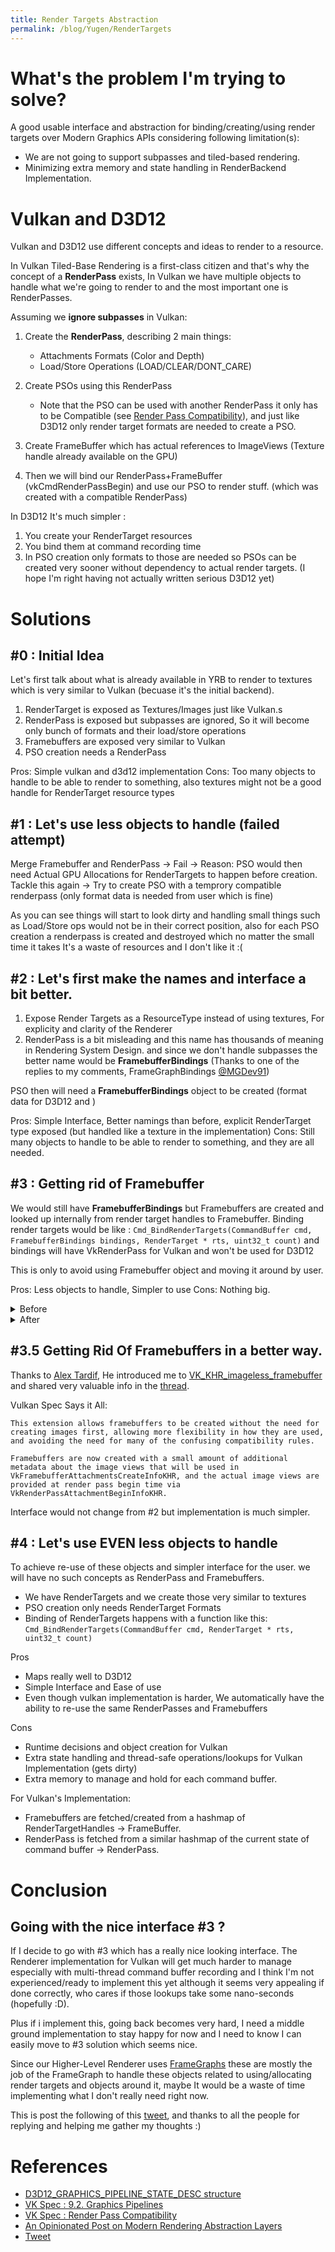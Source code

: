 ```yaml
---
title: Render Targets Abstraction
permalink: /blog/Yugen/RenderTargets
---
```



# What's the problem I'm trying to solve?

A good usable interface and abstraction for binding/creating/using render targets over Modern Graphics APIs considering following limitation(s):
- We are not going to support subpasses and tiled-based rendering.
- Minimizing extra memory and state handling in RenderBackend Implementation. 

# Vulkan and D3D12

Vulkan and D3D12 use different concepts and ideas to render to a resource.

In Vulkan Tiled-Base Rendering is a first-class citizen and that's why the concept of a **RenderPass** exists,
In Vulkan we have multiple objects to handle what we're going to render to and the most important one is RenderPasses.

Assuming we **ignore subpasses** in Vulkan: 

1. Create the **RenderPass**, describing 2 main things:
    - Attachments Formats (Color and Depth)
    - Load/Store Operations (LOAD/CLEAR/DONT_CARE)
2. Create PSOs using this RenderPass
    - Note that the PSO can be used with another RenderPass it only has to be Compatible (see [Render Pass Compatibility](https://www.khronos.org/registry/vulkan/specs/1.1-extensions/html/chap8.html#renderpass-compatibility)), and just like D3D12 only render target formats are needed to create a PSO.
3. Create FrameBuffer which has actual references to ImageViews (Texture handle already available on the GPU)

4. Then we will bind our RenderPass+FrameBuffer (vkCmdRenderPassBegin) and use our PSO to render stuff. (which was created with a compatible RenderPass)

In D3D12 It's much simpler : 

1. You create your RenderTarget resources 
2. You bind them at command recording time 
3. In PSO creation only formats to those are needed so PSOs can be created very sooner without dependency to actual render targets.
(I hope I'm right having not actually written serious D3D12 yet)

# Solutions

## #0 : Initial Idea

Let's first talk about what is already available in YRB to render to textures which is very similar to Vulkan (becuase it's the initial backend).

1. RenderTarget is exposed as Textures/Images just like Vulkan.s
2. RenderPass is exposed but subpasses are ignored, So it will become only bunch of formats and their load/store operations
3. Framebuffers are exposed very similar to Vulkan
4. PSO creation needs a RenderPass

Pros: Simple vulkan and d3d12 implementation
Cons: Too many objects to handle to be able to render to something, also textures might not be a good handle for RenderTarget resource types 

## #1 : Let's use less objects to handle (failed attempt)

Merge Framebuffer and RenderPass -> Fail -> Reason: PSO would then need Actual GPU Allocations for RenderTargets to happen before creation.
Tackle this again -> Try to create PSO with a temprory compatible renderpass (only format data is needed from user which is fine) 

As you can see things will start to look dirty and handling small things such as Load/Store ops would not be in their correct position, also for each PSO creation a renderpass is created and destroyed which no matter the small time it takes It's a waste of resources and I don't like it :( 

## #2 : Let's first make the names and interface a bit better.

1. Expose Render Targets as a ResourceType instead of using textures, For explicity and clarity of the Renderer
2. RenderPass is a bit misleading and this name has thousands of meaning in Rendering System Design. and since we don't handle subpasses the better name would be **FramebufferBindings** (Thanks to one of the replies to my comments, FrameGraphBindings [@MGDev91](https://twitter.com/MGDev91))

PSO then will need a **FramebufferBindings** object to be created (format data for D3D12 and )

Pros: Simple Interface, Better namings than before, explicit RenderTarget type exposed (but handled like a texture in the implementation)
Cons: Still many objects to handle to be able to render to something, and they are all needed.

## #3 : Getting rid of Framebuffer

We would still have **FramebufferBindings** but Framebuffers are created and looked up internally from render target handles to Framebuffer.
Binding render targets would be like : ``Cmd_BindRenderTargets(CommandBuffer cmd, FramebufferBindings bindings, RenderTarget * rts, uint32_t count)`` and bindings will have VkRenderPass for Vulkan and won't be used for D3D12

 This is only to avoid using Framebuffer object and moving it around by user.

Pros: Less objects to handle, Simpler to use
Cons: Nothing big.

<details>
  <summary>Before</summary>
{% highlight c++ %}

// Setup
YRB::FramebufferCreateInfo framebuffer_ci = {};
framebuffer_ci.frame_buffer_bindings = &my_fb_bindings;
framebuffer_ci.render_target[0] = swap_chain.images[i];
framebuffer_ci.render_target[1] = depth_stencil_textures[i];
YRB::Framebuffer_Create(&framebuffers[i], framebuffer_ci);
.
.
.
// Recording Command Buffer
Cmd_BeginUseFrameBuffer(cmd, my_fb_bindings, framebuffers[frame_id])
Cmd_EndUseFrameBuffer(cmd)
{% endhighlight %}
</details>

<details>
  <summary>After</summary>
{% highlight c++ %}

// Not Setup

// Recording Command Buffer
YRB::RenderTarget targets[2] = {swap_chain.images[i], depth_stencil_textures[i]};
YRB::Cmd_BindRenderTargets(cmd, fb_bindings, targets, 2)

{% endhighlight %}
</details>

## #3.5 Getting Rid Of Framebuffers in a better way.

Thanks to [Alex Tardif](https://twitter.com/longbool), He introduced me to [VK_KHR_imageless_framebuffer](https://www.khronos.org/registry/vulkan/specs/1.2-extensions/man/html/VK_KHR_imageless_framebuffer.html) and shared very valuable info in the [thread](https://twitter.com/ahmadierfan999/status/1292069752924524544).

Vulkan Spec Says it All:
```
This extension allows framebuffers to be created without the need for creating images first, allowing more flexibility in how they are used, and avoiding the need for many of the confusing compatibility rules.

Framebuffers are now created with a small amount of additional metadata about the image views that will be used in VkFramebufferAttachmentsCreateInfoKHR, and the actual image views are provided at render pass begin time via VkRenderPassAttachmentBeginInfoKHR.
```

Interface would not change from #2 but implementation is much simpler.

## #4 : Let's use EVEN less objects to handle

To achieve re-use of these objects and simpler interface for the user. we will have no such concepts as RenderPass and Framebuffers.
- We have RenderTargets and we create those very similar to textures
- PSO creation only needs RenderTarget Formats
- Binding of RenderTargets happens with a function like this: ``Cmd_BindRenderTargets(CommandBuffer cmd, RenderTarget * rts, uint32_t count)``

Pros
- Maps really well to D3D12
- Simple Interface and Ease of use
- Even though vulkan implementation is harder, We automatically have the ability to re-use the same RenderPasses and Framebuffers 

Cons
- Runtime decisions and object creation for Vulkan
- Extra state handling and thread-safe operations/lookups for Vulkan Implementation (gets dirty)
- Extra memory to manage and hold for each command buffer.
    

For Vulkan's Implementation:
- Framebuffers are fetched/created from a hashmap of RenderTargetHandles -> FrameBuffer.
- RenderPass is fetched from a similar hashmap of the current state of command buffer -> RenderPass.


# Conclusion

## Going with the nice interface #3 ?
If I decide to go with #3 which has a really nice looking interface. The Renderer implementation for Vulkan will get much harder to manage especially with multi-thread command buffer recording and I think I'm not experienced/ready to implement this yet although it seems very appealing if done correctly, who cares if those lookups take some nano-seconds (hopefully :D). 

Plus if i implement this, going back becomes very hard, I need a middle ground implementation to stay happy for now and I need to know I can easily move to #3 solution which seems nice.

Since our Higher-Level Renderer uses [FrameGraphs](https://www.gdcvault.com/play/1024612/FrameGraph-Extensible-Rendering-Architecture-in) these are mostly the job of the FrameGraph to handle these objects related to using/allocating render targets and objects around it, maybe It would be a waste of time implementing what I don't really need right now.



This is post the following of this [tweet](https://twitter.com/ahmadierfan999/status/1292069752924524544), and thanks to all the people for replying and helping me gather my thoughts :)

# References
- [D3D12_GRAPHICS_PIPELINE_STATE_DESC structure](https://docs.microsoft.com/en-us/windows/win32/api/d3d12/ns-d3d12-d3d12_graphics_pipeline_state_desc)
- [VK Spec : 9.2. Graphics Pipelines](https://www.khronos.org/registry/vulkan/specs/1.1-extensions/html/chap10.html#pipelines-graphics)
- [VK Spec : Render Pass Compatibility](https://www.khronos.org/registry/vulkan/specs/1.1-extensions/html/chap8.html#renderpass-compatibility)
- [An Opinionated Post on Modern Rendering Abstraction Layers](http://alextardif.com/RenderingAbstractionLayers.html)
- [Tweet](https://twitter.com/ahmadierfan999/status/1292069752924524544)